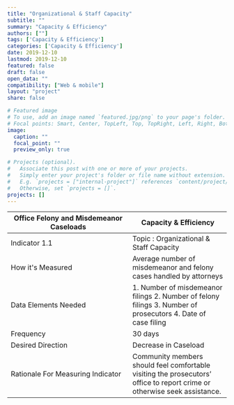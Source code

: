 ```yaml
---
title: "Organizational & Staff Capacity"
subtitle: ""
summary: "Capacity & Efficiency"
authors: [""]
tags: ['Capacity & Efficiency']
categories: ['Capacity & Efficiency']
date: 2019-12-10
lastmod: 2019-12-10
featured: false
draft: false
open_data: ""
compatibility: ["Web & mobile"]
layout: "project"
share: false

# Featured image
# To use, add an image named `featured.jpg/png` to your page's folder.
# Focal points: Smart, Center, TopLeft, Top, TopRight, Left, Right, BottomLeft, Bottom, BottomRight.
image:
  caption: ""
  focal_point: ""
  preview_only: true

# Projects (optional).
#   Associate this post with one or more of your projects.
#   Simply enter your project's folder or file name without extension.
#   E.g. `projects = ["internal-project"]` references `content/project/deep-learning/index.md`.
#   Otherwise, set `projects = []`.
projects: []
---
```






| Office Felony and Misdemeanor Caseloads | Capacity & Efficiency                                                                                |
|-----------------------------------|---------------------------------------------------------------------------------------------------------------------------|
| Indicator 1.1                  | Topic : Organizational & Staff Capacity                                                                                      |
| How it's Measured                 | Average number of misdemeanor and felony cases handled by attorneys                                                       |
| Data Elements Needed              | 1. Number of misdemeanor filings 2. Number of felony filings 3. Number of prosecutors 4. Date of case filing              |
| Frequency                         | 30 days                                                                                                                   |
| Desired Direction                 | Decrease in Caseload
| Rationale For Measuring Indicator | Community members should feel comfortable visiting the prosecutors’ office to report crime or otherwise seek assistance\. |


